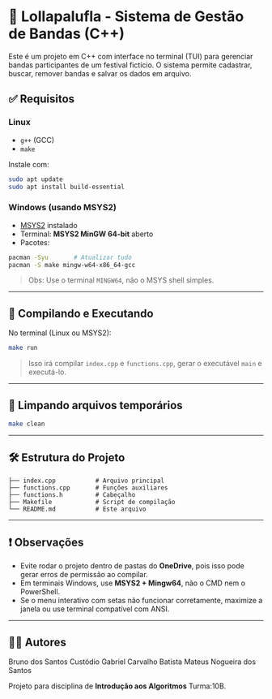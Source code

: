
# 🎸 Lollapalufla - Sistema de Gestão de Bandas (C++)

Este é um projeto em C++ com interface no terminal (TUI) para gerenciar bandas participantes de um festival fictício. O sistema permite cadastrar, buscar, remover bandas e salvar os dados em arquivo.

## ✅ Requisitos

### Linux
- `g++` (GCC)
- `make`

Instale com:

```bash
sudo apt update
sudo apt install build-essential
```

### Windows (usando MSYS2)
- [MSYS2](https://www.msys2.org/) instalado
- Terminal: **MSYS2 MinGW 64-bit** aberto
- Pacotes:
```bash
pacman -Syu       # Atualizar tudo
pacman -S make mingw-w64-x86_64-gcc
```

> Obs: Use o terminal `MINGW64`, não o MSYS shell simples.

---

## 🚀 Compilando e Executando

No terminal (Linux ou MSYS2):

```bash
make run
```

> Isso irá compilar `index.cpp` e `functions.cpp`, gerar o executável `main` e executá-lo.

---

## 🧹 Limpando arquivos temporários

```bash
make clean
```

---

## 🛠️ Estrutura do Projeto

```
├── index.cpp           # Arquivo principal
├── functions.cpp       # Funções auxiliares
├── functions.h         # Cabeçalho
├── Makefile            # Script de compilação
└── README.md           # Este arquivo
```

---

## ❗ Observações

- Evite rodar o projeto dentro de pastas do **OneDrive**, pois isso pode gerar erros de permissão ao compilar.
- Em terminais Windows, use **MSYS2 + Mingw64**, não o CMD nem o PowerShell.
- Se o menu interativo com setas não funcionar corretamente, maximize a janela ou use terminal compatível com ANSI.

---

## 👨‍💻 Autores

Bruno dos Santos Custódio
Gabriel Carvalho Batista
Mateus Nogueira dos Santos 


Projeto para disciplina de **Introdução aos Algoritmos**  Turma:10B.